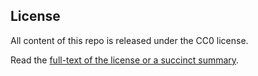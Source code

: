 ## License

All content of this repo is released under the CC0 license.

Read the [full-text of the license or a succinct summary](http://choosealicense.com/licenses/cc0-1.0/).
